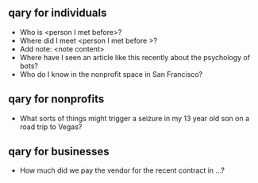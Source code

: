 ## qary for individuals 

- Who is \<person I met before\>?
- Where did I meet \<person I met before \>?
- Add note: \<note content\> 
- Where have I seen an article like this recently about the psychology of bots?
- Who do I know in the nonprofit space in San Francisco? 


## qary for nonprofits
- What sorts of things might trigger a seizure in my 13 year old son on a road trip to Vegas?

## qary for businesses 
- How much did we pay the vendor for the recent contract in ...?